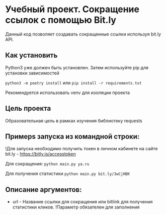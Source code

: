# Учебный проект. Сокращение ссылок с помощью Bit.ly
Данный код позволяет создавать сокращенные ссылки используя bit.ly API.

## Как установить
Python3 уже должен быть установлен.
Затем используйте pip для установки зависимостей

`python3 -m poetry install`
или
`pip install -r requirements.txt`


Рекомендуется использовать venv для изоляции проекта

## Цель проекта
 Образовательная цель в рамках изучения библиотеку requests

## Примерs запуcка из командной строки: 
!Для запуcка необходимо получить токен в личном кабинете на сайте bit.ly - https://bitly.is/accesstoken

Для сокращения:
`python main.py ya.ru`

Для получения статистики 
`python main.py bit.ly/3wCjHBK`

## Описание аргументов:
 - url - Название ссылки для сокращения или bitlink для получения статистики кликов.
!Параметр обязателен для заполнения


